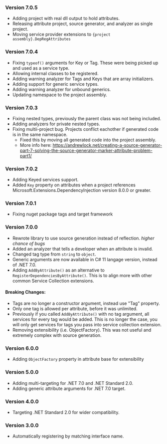 ### Version 7.0.5
 - Adding project with real dll output to hold attributes.
 - Releasing attribute project, source generator, and analyzer as single project.
 - Moving service provider extensions to `{project assembly}.DepRegAttributes`

### Version 7.0.4
 - Fixing `typeof()` arguments for Key or Tag. These were being picked up and used as a service type.
 - Allowing internal classes to be registered.
 - Adding warning analyzer for Tags and Keys that are array initializers.
 - Adding support for generic service types.
 - Adding warning analyzer for unbound generics.
 - Updating namespace to the project assembly.

### Version 7.0.3
 - Fixing nested types, previously the parent class was not being included.
 - Adding analyzers for private nested types.
 - Fixing multii-project bug. Projects conflict eachother if generated code is in the same namespace. 
   - Fixed this by moving all generated code into the project assembly. 
   - More info here: https://andrewlock.net/creating-a-source-generator-part-7-solving-the-source-generator-marker-attribute-problem-part1/

### Version 7.0.2
 - Adding Keyed services support.
 - Added `Key` property on attributes when a project references Microsoft.Extensions.DependencyInjection version 8.0.0 or greater.

### Version 7.0.1
 - Fixing nuget package tags and target framework

### Version 7.0.0 
 - Rewrote library to use source generation instead of reflection. *higher chance of bugs*
 - Added an analyzer that tells a developer when an attribute is invalid.
 - Changed tag type from `string` to `object`.
 - Generic arguments are now available in C# 11 langage version, instead of .NET 7.0.
 - Adding `AddByAttribute()` as an alternative to `RegisterDependenciesByAttribute()`. This is to align more with other common Service Collection extensions.
#### Breaking Changes:
 - Tags are no longer a constructor argument, instead use "Tag" property.
 - Only one tag is allowed per attribute, before it was unlimited.
 - Previously if you called `AddByAttribute()` with no tag argument, all services for every tag would be added. This is no longer the case, you will only get services for tags you pass into service collection extension.
 - Removing extensibility (i.e. ObjectFactory). This was not useful and extremely complex with source generation.

### Version 6.0.0
 - Adding `ObjectFactory` property in attribute base for extensibility

### Version 5.0.0
 - Adding multi-targeting for .NET 7.0 and .NET Standard 2.0.
 - Adding generic attribute arguments for .NET 7.0 target.

### Version 4.0.0
 - Targeting .NET Standard 2.0 for wider compatibility.

### Version 3.0.0
 - Automatically registering by matching interface name.